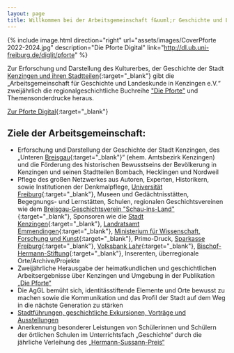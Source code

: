 ```yaml
---
layout: page
title: Willkommen bei der Arbeitsgemeinschaft f&uuml;r Geschichte und Landeskunde in Kenzingen e.V.
---
```


{% include image.html direction="right" url="assets/images/CoverPforte 2022-2024.jpg" description="Die Pforte Digital" link="http://dl.ub.uni-freiburg.de/diglit/pforte" %}  

Zur Erforschung und Darstellung des Kulturerbes, der Geschichte der Stadt [Kenzingen und ihren Stadtteilen](https://osm.org/go/0DLCRNw--?relation=1124273){:target="_blank"} gibt die „Arbeitsgemeinschaft für Geschichte und Landeskunde in Kenzingen e.V.“ zweijährlich die regionalgeschichtliche Buchreihe ["Die Pforte"](pforte.html) und Themensonderdrucke heraus.  

[Zur Pforte Digital](http://dl.ub.uni-freiburg.de/diglit/pforte){:target="_blank"}

## Ziele der Arbeitsgemeinschaft:

-   Erforschung und Darstellung der Geschichte der Stadt Kenzingen, des „Unteren [Breisgau](https://als.wikipedia.org/wiki/Breisgau){:target="_blank"}“ (ehem. Amtsbezirk Kenzingen) und die Förderung des historischen Bewusstseins der Bevölkerung in Kenzingen und seinen Stadtteilen Bombach, Hecklingen und Nordweil
-   Pflege des großen Netzwerkes aus Autoren, Experten, Historikern, sowie Institutionen der Denkmalpflege, [Universit&auml;t Freiburg](https://uni-freiburg.de/){:target="_blank"}, Museen und Gedächtnisstätten, Begegnungs- und Lernstätten, Schulen, regionalen Geschichtsvereinen wie dem [Breisgau-Geschichtsverein "Schau-ins-Land"](https://www.breisgau-geschichtsverein.de/){:target="_blank"}, Sponsoren wie die [Stadt Kenzingen](https://www.kenzingen.de/){:target="_blank"}, [Landratsamt Emmendingen](https://www.landkreis-emmendingen.de){:target="_blank"}, [Ministerium f&uuml;r Wissenschaft, Forschung und Kunst](https://mwk.baden-wuerttemberg.de){:target="_blank"}, Primo-Druck, [Sparkasse Freiburg](https://www.sparkasse-freiburg.de){:target="_blank"}, [Volksbank Lahr](https://www.volksbank-lahr.de){:target="_blank"}, [Bischof-Hermann-Stiftung](https://bischof-hermann-stiftung.de/){:target="_blank"}, Inserenten, &uuml;berregionale Orte/Archive/Projekte  
-   Zweijährliche Herausgabe der heimatkundlichen und geschichtlichen Arbeitsergebnisse über Kenzingen und Umgebung in der Publikation [„Die Pforte“](pforte.html)
-   Die AgGL bemüht sich, identitässtiftende Elemente und Orte bewusst zu machen sowie die Kommunikation und das Profil der Stadt auf dem Weg in die nächste Generation zu stärken
-   [Stadtführungen, geschichtliche Exkursionen, Vorträge und Ausstellungen](aktiv.html)  
-   Anerkennung besonderer Leistungen von Schülerinnen und Schülern der örtlichen Schulen im Unterrichtsfach „Geschichte“ durch die jährliche Verleihung des [„Hermann-Sussann-Preis“](sussann_preistraeger.html)  
